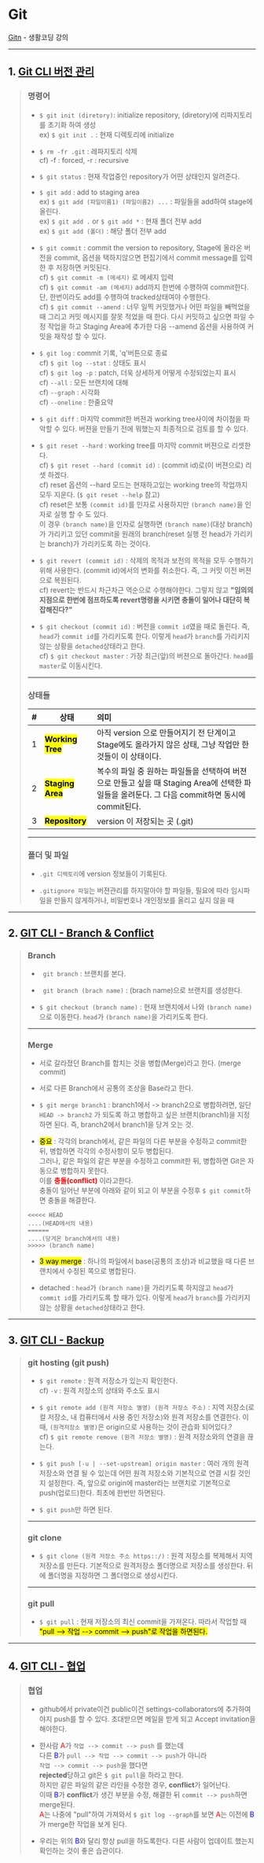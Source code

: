 Git
======================
[Gitn](https://opentutorials.org/course/3838) - 생활코딩 강의     
    
----------------------
## 1. [Git CLI 버전 관리](https://opentutorials.org/course/3839)
> ### 명령어
> * ```$ git init (diretory)```: initialize repository, (diretory)에 리파지토리를 초기화 하여 생성    
> ex) ```$ git init .``` : 현재 디렉토리에 initialize
>    
> * ```$ rm -fr .git``` : 레파지토리 삭제  
> cf) -f : forced, -r : recursive
>  
> * ```$ git status``` : 현재 작업중인 repository가 어떤 상태인지 알려준다.
>    
> * ```$ git add``` : add to staging area   
> ex) ```$ git add (파일이름1) (파일이름2) ...``` : 파일들을 add하여 stage에 올린다.   
> ex) ```$ git add .``` or ```$ git add *``` : 현재 폴더 전부 add    
> ex) ```$ git add (폴더)``` : 해당 폴더 전부 add    
>     
> * ```$ git commit``` : commit the version to repository, Stage에 올라온 버전을 commit, 옵션을 택하지않으면 편집기에서 commit message를 입력한 후 저장하면 커밋된다.    
> cf) ```$ git commit -m (메세지)``` 로 메세지 입력   
> cf) ```$ git commit -am (메세지)``` add까지 한번에 수행하여 commit한다. 단, 한번이라도 add를 수행하여 tracked상태여야 수행한다.  
> cf) ```$ git commit --amend``` : 너무 일찍 커밋했거나 어떤 파일을 빼먹었을 때 그리고 커밋 메시지를 잘못 적었을 때 한다. 다시 커밋하고 싶으면 파일 수정 작업을 하고 Staging Area에 추가한 다음 --amend 옵션을 사용하여 커밋을 재작성 할 수 있다.  
>     
> * ```$ git log``` : commit 기록, 'q'버튼으로 종료     
> cf) ```$ git log --stat``` : 상태도 표시   
> cf) ```$ git log -p``` : patch, 더욱 상세하게 어떻게 수정되었는지 표시  
> cf) ```--all``` : 모든 브랜치에 대해  
> cf) ```--graph``` : 시각화  
> cf) ```--oneline``` : 한줄요약  
>     
> * ```$ git diff``` : 마지막 commit한 버젼과 working tree사이에 차이점을 파악할 수 있다. 버젼을 만들기 전에 뭐했는지 최종적으로 검토를 할 수 있다.
>     
> * ```$ git reset --hard``` : working tree를 마지막 commit 버젼으로 리셋한다.   
> cf) ```$ git reset --hard (commit id)``` : (commit id)로(이 버젼으로) 리셋 하겠다.   
> cf) reset 옵션의 --hard 모드는 현재하고있는 working tree의 작업까지 모두 지운다. (```$ git reset --help``` 참고)  
> cf) reset은 보통 ```(commit id)```를 인자로 사용하지만 ```(branch name)```을 인자로 실행 할 수 도 있다.  
 이 경우 ```(branch name)```을 인자로 실행하면 ```(branch name)```(대상 branch)가 가리키고 있던 commit을 원래의 branch(reset 실행 전 head가 가리키는 branch)가 가리키도록 하는 것이다.
>   
> * ```$ git revert (commit id)``` : 삭제의 목적과 보전의 목적을 모두 수행하기위해 사용한다. (commit id)에서의 변화를 취소한다. 즉, 그 커밋 이전 버젼으로 복원된다.    
> cf) revert는 반드시 차근차근 역순으로 수행해야한다. 그렇지 않고 **"임의의 지점으로 한번에 점프하도록 revert명령을 시키면 충돌이 일어나 대단히 복잡해진다?"**     
>     
> * ```$ git checkout (commit id)``` : 버전을 ```commit id```였을 때로 돌린다. 즉, ```head```가 ```commit id```를 가리키도록 한다. 이렇게 ```head```가 ```branch```를 가리키지 않는 상황을 ```detached```상태라고 한다.  
> cf) ```$ git checkout master``` : 가장 최근(앞)의 버젼으로 돌아간다. ```head```를 ```master```로 이동시킨다.  
> --------------------     
> ### 상태들
> |#|상태|의미|
> |:---:|----|:----|
> | 1 |<span style="color:black; background-color:yellow;">**Working Tree**</span> | 아직 version 으로 만들어지기 전 단계이고 Stage에도 올라가지 않은 상태, 그냥 작업만 한 것들이 이 상태이다. |
> | 2 |<span style="color:black; background-color:yellow;">**Staging Area**</span> | 복수의 파일 중 원하는 파일들을 선택하여 버젼으로 만들고 싶을 때 Staging Area에 선택한 파일들을 올려둔다. 그 다음 commit하면 동시에 commit된다.|
> | 3 |<span style="color:black; background-color:yellow;">**Repository**</span> | version 이 저장되는 곳 (.git)|
> 
> ----------------------
> ### 폴더 및 파일
> 
> * ```.git 디렉토리```에 version 정보들이 기록된다.
>     
> * ```.gitignore 파일```는 버젼관리를 하지말아야 할 파일들, 필요에 따라 임시파일을 만들지 않게하거나, 비밀번호나 개인정보를 올리고 싶지 않을 때
----------------------
## 2. [GIT CLI - Branch & Conflict](https://opentutorials.org/course/3840)
> ### Branch
> * ``` git branch``` : 브랜치를 본다.  
>  
> * ``` git branch (brach name)``` : (brach name)으로 브랜치를 생성한다.  
>  
> * ```$ git checkout (branch name)``` : 현재 브랜치에서 나와 ```(branch name)```으로 이동한다. ```head```가 ```(branch name)```을 가리키도록 한다.  
>  
> 
> ----------------------
> ### Merge
> * 서로 갈라졌던 Branch를 합치는 것을 병합(Merge)라고 한다. (merge commit)  
>  
> * 서로 다른 Branch에서 공통의 조상을 Base라고 한다.  
>  
> * ```$ git merge branch1``` : branch1에서 -> branch2으로 병합하려면, 일단 ```HEAD -> branch2``` 가 되도록 하고 병합하고 싶은 브랜치(branch1)을 지정하면 된다. 즉, branch2에서 branch1을 당겨 오는 것.  
>  
> * <span style="color:black; background-color:yellow;">중요</span> : 각각의 branch에서, 같은 파일의 다른 부분을 수정하고 commit한 뒤, 병합하면 각각의 수정사항이 모두 병합된다.  
그러나, 같은 파일의 같은 부분을 수정하고 commit한 뒤, 병합하면 Git은 자동으로 병합하지 못한다.  
 이를 <span style="color:red">**충돌(conflict)**</span> 이라고한다.  
 충돌이 일어난 부분에 아래와 같이 되고 이 부분을 수정후 ```$ git commit```하면 충돌을 해결한다.
 > ```
 > <<<<< HEAD
 > ....(HEAD에서의 내용)
 > ======
 > ....(당겨온 branch에서의 내용)
 > >>>>> (branch name)
 > ```
 > * <span style="color:black; background-color:yellow;">3 way merge</span> : 하나의 파일에서 base(공통의 조상)과 비교했을 때 다른 브랜치에서 수정된 쪽으로 병합된다.
 >  
 > * detached : ```head```가 ```(branch name)```을 가리키도록 하지않고 ```head```가 ```commit id```를 가리키도록 할 때가 있다. 이렇게 ```head```가 ```branch```를 가리키지 않는 상황을 ```detached```상태라고 한다.  
----------------------------
## 3. [GIT CLI - Backup](https://opentutorials.org/course/3841)
> ### git hosting (git push)
> * ```$ git remote``` : 원격 저장소가 있는지 확인한다.  
> cf) ``` -v ``` : 원격 저장소의 상태와 주소도 표시  
>   
> * ```$ git remote add (원격 저장소 별명) (원격 저장소 주소)``` : 지역 저장소(로컬 저장소, 내 컴퓨터에서 사용 중인 저장소)와 원격 저장소를 연결한다. 이 때, ```(원격저장소 별명)```은 origin으로 사용하는 것이 관습화 되어있다.?  
> cf) ```$ git remote remove (원격 저장소 별명)``` : 원격 저장소와의 연결을 끊는다.
> 
> * ```$ git push [-u | --set-upstream] origin master``` : 여러 개의 원격 저장소와 연결 될 수 있는데 어떤 원격 저장소와 기본적으로 연결 시킬 것인지 설정한다. 즉, 앞으로 origin에 master라는 브랜치로 기본적으로 push(업로드)한다. 최초에 한번만 하면된다.
> * ```$ git push```만 하면 된다.
> ---------------
> ### git clone
> * ```$ git clone (원격 저장소 주소 https::/)``` : 원격 저장소를 복제해서 지역 저장소를 만든다. 기본적으로 원격저장소 폴더명으로 저장소를 생성한다. 뒤에 폴더명을 지정하면 그 폴더명으로 생성시킨다.
> ----------------
> ### git pull
> * ```$ git pull``` : 현재 저장소의 최신 commit을 가져온다. 따라서 작업할 때 <span style = "color:black; background-color:yellow;">"pull --> 작업 --> commit --> push"로 작업을 하면된다.</span>
----------------------
## 4. [GIT CLI - 협업](https://opentutorials.org/course/3842)
> ### 협업
> * github에서 private이건 public이건 settings-collaborators에 추가하여야지 push를 할 수 있다. 초대받으면 메일을 받게 되고 Accept invitation을 해야한다.    
>   
> * 한사람 <span style = "color:red;">A</span>가 ```작업 --> commit --> push``` 를 했는데  
다른 <span style = "color:blue;">B</span>가 ```pull --> 작업 --> commit --> push```가 아니라  
```작업 --> commit --> push```을 했다면  
**rejected**당하고 git은 ```$ git pull```을 하라고 한다.  
하지만 같은 파일의 같은 라인을 수정한 경우, **conflict**가 일어난다.  
이때 <span style = "color:blue;">B</span>가 **conflict**가 생긴 부분을 수정, 해결한 뒤 ```commit --> push```하면 merge된다.  
<span style = "color:red;">A</span>는 나중에 "pull"하여 가져와서 ```$ git log --graph```를 보면 <span style = "color:red;">A</span>는 이전에 <span style = "color:blue;">B</span>가 merge한 작업을 보게 된다.
>   
> * 우리는 위의 <span style = "color:blue;">B</span>와 달리 항상 pull을 하도록한다. 다른 사람이 업데이트 했는지 확인하는 것이 좋은 습관이다.